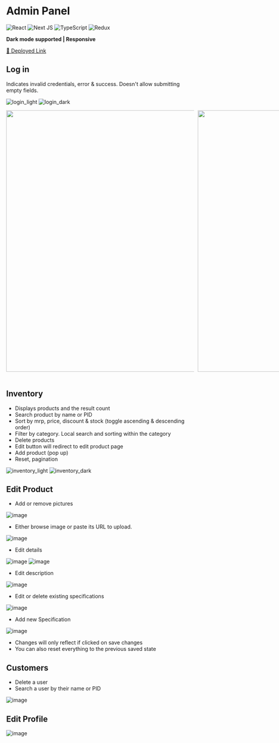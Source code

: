 # Admin Panel

![React](https://img.shields.io/badge/react-%2320232a.svg?style=for-the-badge&logo=react&logoColor=%2361DAFB)
![Next JS](https://img.shields.io/badge/Next-black?style=for-the-badge&logo=next.js&logoColor=white)
![TypeScript](https://img.shields.io/badge/typescript-%23007ACC.svg?style=for-the-badge&logo=typescript&logoColor=white)
![Redux](https://img.shields.io/badge/redux-%23593d88.svg?style=for-the-badge&logo=redux&logoColor=white)

**Dark mode supported | Responsive**

[🔗 Deployed Link](https://oasis-backend.vercel.app/)

## Log in

Indicates invalid credentials, error & success. Doesn't allow submitting empty fields.

![login_light](https://i.ibb.co/SBzLGbr/login.png)
![login_dark](https://i.ibb.co/jbKfFF5/login2.png)

<div style="display:flex;gap:10px;">
<img src="https://i.ibb.co/D5h5HpV/login-phone.png" height="700px">
<img src="https://i.ibb.co/chDWgxJ/login-phone-liget.png" height="700px">
</div>
<br/>

## Inventory

- Displays products and the result count
- Search product by name or PID
- Sort by mrp, price, discount & stock (toggle ascending & descending order)
- Filter by category. Local search and sorting within the category
- Delete products
- Edit button will redirect to edit product page
- Add product (pop up)
- Reset, pagination

![inventory_light](https://user-images.githubusercontent.com/112859531/235909300-4015ffff-182f-4e75-998c-03d1b9f9118b.png)
![inventory_dark](https://user-images.githubusercontent.com/112859531/235909558-aee50271-00c8-4254-8e36-a62670afeac3.png)

## Edit Product
- Add or remove pictures

![image](https://user-images.githubusercontent.com/112859531/236052631-0957f9ab-c739-4fa6-ab47-bb370c29d1a7.png)

- Either browse image or paste its URL to upload.

![image](https://user-images.githubusercontent.com/112859531/236053026-5618678b-0f20-4f47-9d33-dffd834596c9.png)

- Edit details

![image](https://user-images.githubusercontent.com/112859531/236053279-51399b08-8842-4fb3-be20-14f384cd07a1.png)
![image](https://user-images.githubusercontent.com/112859531/236053376-8b17ef29-a10a-4e99-9ffa-92771a6de3b7.png)

- Edit description

![image](https://user-images.githubusercontent.com/112859531/236053462-e02a9ac0-c7b2-4cac-b4a3-eed6dd312262.png)

- Edit or delete existing specifications

![image](https://user-images.githubusercontent.com/112859531/236053615-386776da-ba77-496d-ac32-e988cc98397d.png)

- Add new Specification

![image](https://user-images.githubusercontent.com/112859531/236053710-e29012f9-c583-4a96-9636-df0be72e9d26.png)

- Changes will only reflect if clicked on save changes
- You can also reset everything to the previous saved state

## Customers

- Delete a user
- Search a user by their name or PID

![image](https://user-images.githubusercontent.com/112859531/236054312-197cbf6a-403e-4287-b00d-ff85dd50c535.png)

## Edit Profile

![image](https://user-images.githubusercontent.com/112859531/236054563-e1c1bc66-fce8-417b-8c88-bc5dacedb573.png)


